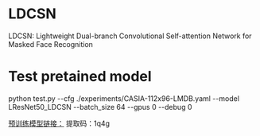 # LDCSN
LDCSN: Lightweight Dual-branch Convolutional Self-attention Network for Masked Face Recognition

# Test pretained model
python test.py 
--cfg
./experiments/CASIA-112x96-LMDB.yaml
--model
LResNet50_LDCSN
--batch_size
64
--gpus
0
--debug
0

[预训练模型链接：](https://pan.baidu.com/s/1WT1IANT8nf5mPacvahjpVA)
提取码：1q4g
